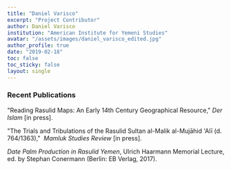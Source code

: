 ```yaml
---
title: "Daniel Varisco"
excerpt: "Project Contributor"
author: Daniel Varisco
institution: "American Institute for Yemeni Studies"
avatar: "/assets/images/daniel_varisco_edited.jpg"
author_profile: true
date: "2019-02-18"
toc: false
toc_sticky: false
layout: single
---
```


### Recent Publications

"Reading Rasulid Maps: An Early 14th Century Geographical Resource," *Der Islam* [in press].

"The Trials and Tribulations of the Rasulid Sultan al-Malik al-Mujāhid 'Alī (d. 764/1363),"  *Mamluk Studies Review* [in press].

*Date Palm Production in Rasulid Yemen*, Ulrich Haarmann Memorial Lecture, ed. by Stephan Conermann (Berlin: EB Verlag, 2017).
